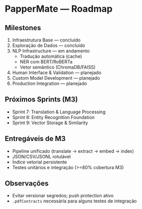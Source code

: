 # PapperMate — Roadmap

## Milestones
1. Infraestrutura Base — concluído
2. Exploração de Dados — concluído
3. NLP Infrastructure — em andamento
   - Tradução automática (cache)
   - NER com BERT/RoBERTa
   - Vetor semântico (ChromaDB/FAISS)
4. Human Interface & Validation — planejado
5. Custom Model Development — planejado
6. Production Integration — planejado

## Próximos Sprints (M3)
- Sprint 7: Translation & Language Processing
- Sprint 8: Entity Recognition Foundation
- Sprint 9: Vector Storage & Similarity

## Entregáveis de M3
- Pipeline unificado (translate → extract → embed → index)
- JSON/CSV/JSONL rotulável
- Índice vetorial persistente
- Testes unitários e integração (>=80% cobertura M3)

## Observações
- Evitar versionar segredos; push protection ativo
- `.pdfContracts` necessária para alguns testes de integração
